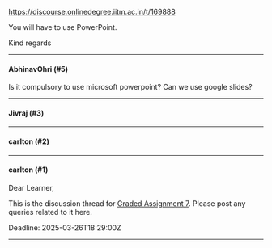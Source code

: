 https://discourse.onlinedegree.iitm.ac.in/t/169888

You will have to use PowerPoint.</p>
<p>Kind regards</p><hr>

<h4>AbhinavOhri (#5)</h4>
<p>Is it compulsory to use microsoft powerpoint? Can we use google slides?</p><hr>

<h4>Jivraj (#3)</h4>
<hr>

<h4>carlton (#2)</h4>
<hr>

<h4>carlton (#1)</h4>
<p>Dear Learner,</p>
<p>This is the discussion thread for <a href="https://forms.gle/8AMCa4oQ8JnpzemY7">Graded Assignment 7</a>. Please post any queries related to it here.</p>
<p>Deadline: <span class="discourse-local-date" data-date="2025-03-26" data-email-preview="2025-03-26T18:29:00Z UTC" data-time="23:59:00" data-timezone="Asia/Calcutta">2025-03-26T18:29:00Z</span></p><hr>

</body></html>